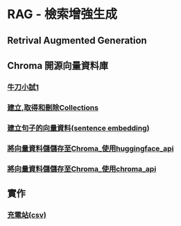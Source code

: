 # RAG - 檢索增強生成
## Retrival Augmented Generation

## Chroma 開源向量資料庫
### [牛刀小試1](./chroma)
### [建立,取得和刪除Collections](./chroma/get_delete.md)
### [建立句子的向量資料(sentence embedding)](./chroma/sentence_embedding.md)
### [將向量資料儲儲存至Chroma_使用huggingface_api](./chroma/add_data_chroma.md)
### [將向量資料儲儲存至Chroma_使用chroma_api](./chroma/add_data_chroma1.md)

## 實作
### [充電站(csv)](./chroma/csv_to_chroma1)




